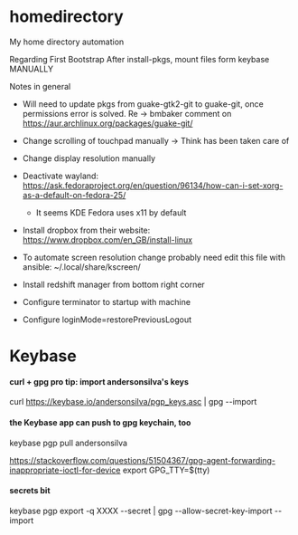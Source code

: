# homedirectory
My home directory automation

Regarding First Bootstrap
After install-pkgs, mount files form keybase MANUALLY

Notes in general
- Will need to update pkgs from guake-gtk2-git to guake-git, once permissions error is solved. Re -> bmbaker comment on https://aur.archlinux.org/packages/guake-git/


- Change scrolling of touchpad manually -> Think has been taken care of
- Change display resolution manually
- Deactivate wayland: https://ask.fedoraproject.org/en/question/96134/how-can-i-set-xorg-as-a-default-on-fedora-25/
    - It seems KDE Fedora uses x11 by default
- Install dropbox from their website: https://www.dropbox.com/en_GB/install-linux
- To automate screen resolution change probably need edit this file with ansible: ~/.local/share/kscreen/<some random id>

- Install redshift manager from bottom right corner
- Configure terminator to startup with machine
- Configure loginMode=restorePreviousLogout

# Keybase

#### curl + gpg pro tip: import andersonsilva's keys

curl https://keybase.io/andersonsilva/pgp_keys.asc | gpg --import

#### the Keybase app can push to gpg keychain, too

keybase pgp pull andersonsilva


https://stackoverflow.com/questions/51504367/gpg-agent-forwarding-inappropriate-ioctl-for-device
export GPG_TTY=$(tty)

#### secrets bit

keybase pgp export -q XXXX --secret | gpg --allow-secret-key-import --import

